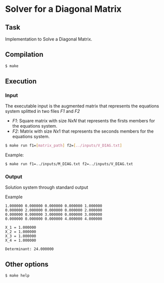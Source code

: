 # Solver for a Diagonal Matrix

## Task

Implementation to Solve a Diagonal Matrix.

## Compilation

``` bash
$ make
```

## Execution

### Input
The executable input is the augmented matrix that represents the equations system splitted in two files  *F1* and *F2*

 - *F1*: Square matrix with size $N x N$ that represents the firsts members for the equations system.
 - *F2*: Matrix with size $N x 1$ that represents the seconds members for the equations system.

``` bash
$ make run f1=[matrix_path] f2=[../inputs/V_DIAG.txt]
```

Example:

``` bash
$ make run f1=../inputs/M_DIAG.txt f2=../inputs/V_DIAG.txt
```

### Output

Solution system through standard output

Example

```
1.000000 0.000000 0.000000 0.000000 1.000000
0.000000 2.000000 0.000000 0.000000 2.000000
0.000000 0.000000 3.000000 0.000000 3.000000
0.000000 0.000000 0.000000 4.000000 4.000000

X_1 = 1.000000
X_2 = 1.000000
X_3 = 1.000000
X_4 = 1.000000

Determinant: 24.000000
```

## Other options

``` bash
$ make help
```
